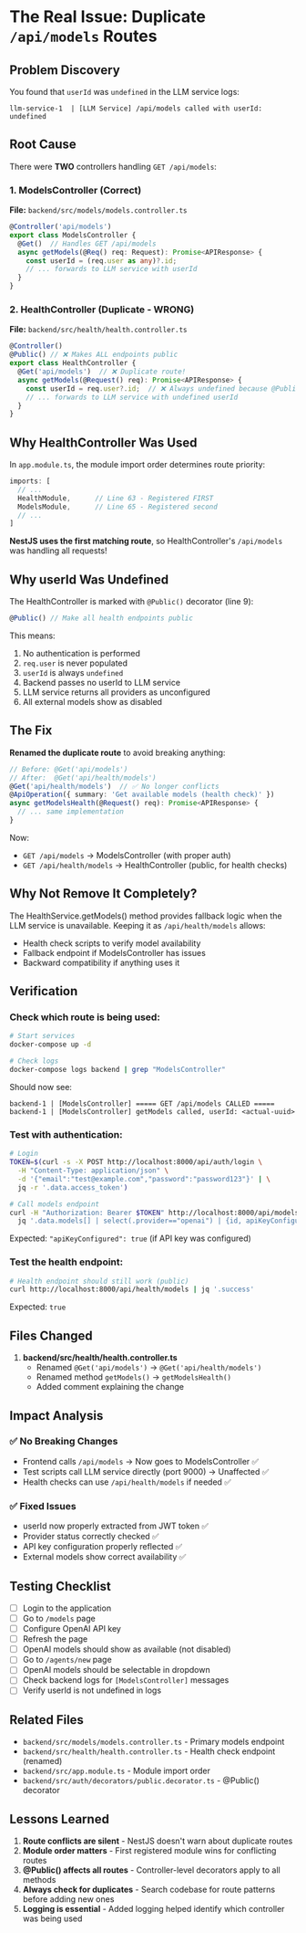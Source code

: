 # The Real Issue: Duplicate `/api/models` Routes

## Problem Discovery

You found that `userId` was `undefined` in the LLM service logs:
```
llm-service-1  | [LLM Service] /api/models called with userId: undefined
```

## Root Cause

There were **TWO** controllers handling `GET /api/models`:

### 1. ModelsController (Correct)
**File:** `backend/src/models/models.controller.ts`
```typescript
@Controller('api/models')
export class ModelsController {
  @Get()  // Handles GET /api/models
  async getModels(@Req() req: Request): Promise<APIResponse> {
    const userId = (req.user as any)?.id;
    // ... forwards to LLM service with userId
  }
}
```

### 2. HealthController (Duplicate - WRONG)
**File:** `backend/src/health/health.controller.ts`
```typescript
@Controller()
@Public() // ❌ Makes ALL endpoints public
export class HealthController {
  @Get('api/models')  // ❌ Duplicate route!
  async getModels(@Request() req): Promise<APIResponse> {
    const userId = req.user?.id;  // ❌ Always undefined because @Public()
    // ... forwards to LLM service with undefined userId
  }
}
```

## Why HealthController Was Used

In `app.module.ts`, the module import order determines route priority:

```typescript
imports: [
  // ...
  HealthModule,      // Line 63 - Registered FIRST
  ModelsModule,      // Line 65 - Registered second
  // ...
]
```

**NestJS uses the first matching route**, so HealthController's `/api/models` was handling all requests!

## Why userId Was Undefined

The HealthController is marked with `@Public()` decorator (line 9):
```typescript
@Public() // Make all health endpoints public
```

This means:
1. No authentication is performed
2. `req.user` is never populated
3. `userId` is always `undefined`
4. Backend passes no userId to LLM service
5. LLM service returns all providers as unconfigured
6. All external models show as disabled

## The Fix

**Renamed the duplicate route** to avoid breaking anything:

```typescript
// Before: @Get('api/models')
// After:  @Get('api/health/models')
@Get('api/health/models')  // ✅ No longer conflicts
@ApiOperation({ summary: 'Get available models (health check)' })
async getModelsHealth(@Request() req): Promise<APIResponse> {
  // ... same implementation
}
```

Now:
- `GET /api/models` → ModelsController (with proper auth)
- `GET /api/health/models` → HealthController (public, for health checks)

## Why Not Remove It Completely?

The HealthService.getModels() method provides fallback logic when the LLM service is unavailable. Keeping it as `/api/health/models` allows:
- Health check scripts to verify model availability
- Fallback endpoint if ModelsController has issues
- Backward compatibility if anything uses it

## Verification

### Check which route is being used:
```bash
# Start services
docker-compose up -d

# Check logs
docker-compose logs backend | grep "ModelsController"
```

Should now see:
```
backend-1 | [ModelsController] ===== GET /api/models CALLED =====
backend-1 | [ModelsController] getModels called, userId: <actual-uuid>
```

### Test with authentication:
```bash
# Login
TOKEN=$(curl -s -X POST http://localhost:8000/api/auth/login \
  -H "Content-Type: application/json" \
  -d '{"email":"test@example.com","password":"password123"}' | \
  jq -r '.data.access_token')

# Call models endpoint
curl -H "Authorization: Bearer $TOKEN" http://localhost:8000/api/models | \
  jq '.data.models[] | select(.provider=="openai") | {id, apiKeyConfigured}'
```

Expected: `"apiKeyConfigured": true` (if API key was configured)

### Test the health endpoint:
```bash
# Health endpoint should still work (public)
curl http://localhost:8000/api/health/models | jq '.success'
```

Expected: `true`

## Files Changed

1. **backend/src/health/health.controller.ts**
   - Renamed `@Get('api/models')` → `@Get('api/health/models')`
   - Renamed method `getModels()` → `getModelsHealth()`
   - Added comment explaining the change

## Impact Analysis

### ✅ No Breaking Changes
- Frontend calls `/api/models` → Now goes to ModelsController ✅
- Test scripts call LLM service directly (port 9000) → Unaffected ✅
- Health checks can use `/api/health/models` if needed ✅

### ✅ Fixed Issues
- userId now properly extracted from JWT token ✅
- Provider status correctly checked ✅
- API key configuration properly reflected ✅
- External models show correct availability ✅

## Testing Checklist

- [ ] Login to the application
- [ ] Go to `/models` page
- [ ] Configure OpenAI API key
- [ ] Refresh the page
- [ ] OpenAI models should show as available (not disabled)
- [ ] Go to `/agents/new` page
- [ ] OpenAI models should be selectable in dropdown
- [ ] Check backend logs for `[ModelsController]` messages
- [ ] Verify userId is not undefined in logs

## Related Files

- `backend/src/models/models.controller.ts` - Primary models endpoint
- `backend/src/health/health.controller.ts` - Health check endpoint (renamed)
- `backend/src/app.module.ts` - Module import order
- `backend/src/auth/decorators/public.decorator.ts` - @Public() decorator

## Lessons Learned

1. **Route conflicts are silent** - NestJS doesn't warn about duplicate routes
2. **Module order matters** - First registered module wins for conflicting routes
3. **@Public() affects all routes** - Controller-level decorators apply to all methods
4. **Always check for duplicates** - Search codebase for route patterns before adding new ones
5. **Logging is essential** - Added logging helped identify which controller was being used
